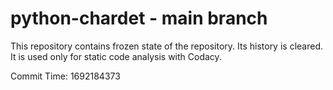 # python-chardet - main branch

This repository contains frozen state of the repository.
Its history is cleared. It is used only for static code
analysis with Codacy.

Commit Time: 1692184373